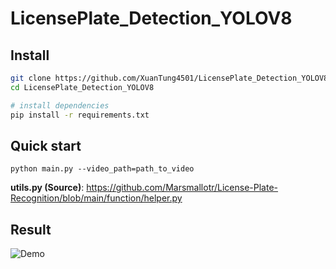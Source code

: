 # LicensePlate_Detection_YOLOV8
## Install
```bash
git clone https://github.com/XuanTung4501/LicensePlate_Detection_YOLOV8.git
cd LicensePlate_Detection_YOLOV8

# install dependencies
pip install -r requirements.txt
```

## Quick start
```
python main.py --video_path=path_to_video
```
**utils.py (Source)**: https://github.com/Marsmallotr/License-Plate-Recognition/blob/main/function/helper.py

## Result
![Demo](result/lincense_pate.jpg)
